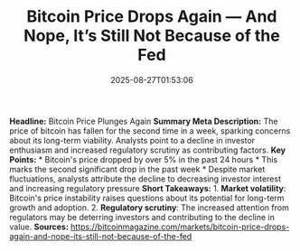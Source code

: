 ﻿---
title: "Bitcoin Price Drops Again — And Nope, It’s Still Not Because of the Fed"
date: "2025-08-27T01:53:06"
category: "Markets"
summary: ""
slug: "bitcoin price drops again  and nope its still not because of"
source_urls:
  - "https://bitcoinmagazine.com/markets/bitcoin-price-drops-again-and-nope-its-still-not-because-of-the-fed"
seo:
  title: "Bitcoin Price Drops Again — And Nope, It’s Still Not Because of the Fed | Hash n Hedge"
  description: ""
  keywords: ["news", "markets", "brief"]
---
**Headline:** Bitcoin Price Plunges Again  **Summary Meta Description:** The price of bitcoin has fallen for the second time in a week, sparking concerns about its long-term viability. Analysts point to a decline in investor enthusiasm and increased regulatory scrutiny as contributing factors.  **Key Points:**  * Bitcoin's price dropped by over 5% in the past 24 hours * This marks the second significant drop in the past week * Despite market fluctuations, analysts attribute the decline to decreasing investor interest and increasing regulatory pressure  **Short Takeaways:**  1. **Market volatility**: Bitcoin's price instability raises questions about its potential for long-term growth and adoption. 2. **Regulatory scrutiny**: The increased attention from regulators may be deterring investors and contributing to the decline in value.  **Sources:**  https://bitcoinmagazine.com/markets/bitcoin-price-drops-again-and-nope-its-still-not-because-of-the-fed 
